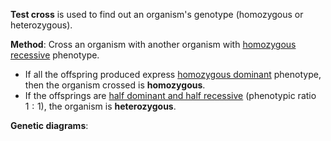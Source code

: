 **Test cross** is used to find out an organism's genotype (homozygous or heterozygous).

**Method**:
Cross an organism with another organism with <u>homozygous recessive</u> phenotype.
- If all the offspring produced express <u>homozygous dominant</u> phenotype, then the organism crossed is **homozygous**.
- If the offsprings are <u>half dominant and half recessive</u> (phenotypic ratio $1:1$), the organism is **heterozygous**.

**Genetic diagrams**:

